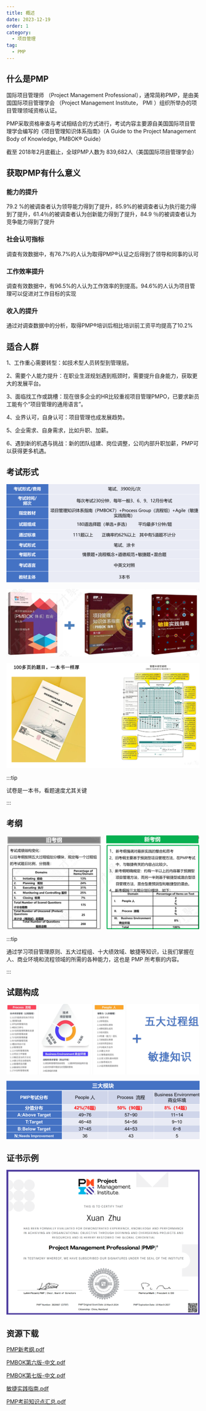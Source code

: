 ```yaml
---
title: 概述
date: 2023-12-19
order: 1
category:
  - 项目管理
tag:
  - PMP
---
```


## 什么是PMP

国际项目管理师 （Project Management Professional），通常简称PMP，是由美国国际项目管理学会 （Project Management Institute， PMI ）组织所举办的项目管理领域资格认证。

PMP采取资格审查与考试相结合的方式进行，考试内容主要源自美国国际项目管理学会编写的《项目管理知识体系指南》（A Guide to the Project Management Body of Knowledge, PMBOK® Guide）

截至 2018年2月底截止，全球PMP人数为 839,682人（美国国际项目管理学会）

## 获取PMP有什么意义

### 能力的提升

79.2 %的被调查者认为领导能力得到了提升，85.9%的被调查者认为执行能力得到了提升，61.4％的被调查者认为创新能力得到了提升，84.9 ％的被调查者认为竞争能力得到了提升

### 社会认可指标

调查有效数据中，有76.7%的人认为取得PMP®认证之后得到了领导和同事的认可

### 工作效率提升

调查有效数据中，有96.5%的人认为工作效率的到提高。94.6%的人认为项目管理可以促进对工作目标的实现

### 收入的提升

通过对调查数据中的分析，取得PMP®培训后相比培训前工资平均提高了10.2% 

## 适合人群

1、工作重心需要转型：如技术型人员转型到管理层。

2、需要个人能力提升：在职业生涯规划遇到瓶颈时，需要提升自身能力，获取更大的发展平台。

3、面临找工作或跳槽：现在很多企业的HR比较重视项目管理PMPO，已要求新员工能有个“项目管理的通用语言”。

4、业界认可，自身认可：项目管理也成发展趋势。

5、企业需求、自身需求，比如升职、加薪。

6、遇到新的机遇与挑战：新的团队组建、岗位调整，公司内部升职加薪，PMP可以获得更多机遇。

## 考试形式

![image-20231219154225757](https://raw.githubusercontent.com/GodX-18/picBed/main/image-20231219154225757.png)

![image-20231219160530526](https://raw.githubusercontent.com/GodX-18/picBed/main/image-20231219160530526.png)

![image-20231219154520877](https://raw.githubusercontent.com/GodX-18/picBed/main/image-20231219154520877.png)

:::tip

试卷是一本书，看题速度尤其关键

:::

## 考纲

![image-20231219160705009](https://raw.githubusercontent.com/GodX-18/picBed/main/image-20231219160705009.png)

:::tip

通过学习项目管理原则、五大过程组、十大绩效域、敏捷等知识，让我们掌握在人、商业环境和流程领域的所需的各种能力，这也是 PMP 所考察的内容。 

:::

## 试题构成

![image-20231219160404021](https://raw.githubusercontent.com/GodX-18/picBed/main/image-20231219160404021.png)

![image-20231219155547363](https://raw.githubusercontent.com/GodX-18/picBed/main/image-20231219155547363.png)

## 证书示例

![image-20240508140258138](https://raw.githubusercontent.com/GodX-18/picBed/main/image-20240508140258138.png)

## 资源下载

[PMP新考纲.pdf ](https://github.com/GodX-18/files/blob/master/PMP新考纲.pdf)

[PMBOK第六版-中文.pdf](https://github.com/GodX-18/files/blob/master/PMBOK第六版_中文版.pdf)

[PMBOK第七版-中文.pdf](https://github.com/GodX-18/files/blob/master/PMBOK第七版-中文.pdf)

[敏捷实践指南.pdf](https://github.com/GodX-18/files/blob/master/敏捷实践指南.pdf)

[PMP考前知识点汇总.pdf](https://github.com/GodX-18/files/blob/master/PMP考前知识点汇总.pdf)




